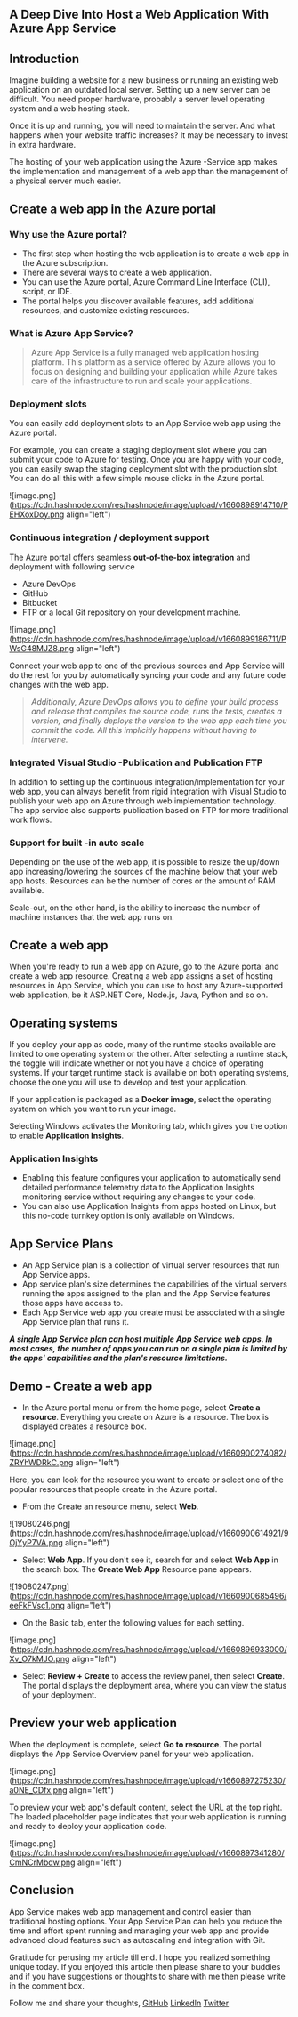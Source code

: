 ## A Deep Dive Into Host a Web Application With Azure App Service

## Introduction

Imagine building a website for a new business or running an existing web application on an outdated local server. Setting up a new server can be difficult. You need proper hardware, probably a server level operating system and a web hosting stack.

Once it is up and running, you will need to maintain the server. And what happens when your website traffic increases? It may be necessary to invest in extra hardware.

The hosting of your web application using the Azure -Service app makes the implementation and management of a web app than the management of a physical server much easier. 


## Create a web app in the Azure portal


### Why use the Azure portal?

- The first step when hosting the web application is to create a web app in the Azure subscription. 
- There are several ways to create a web application. 
- You can use the Azure portal, Azure Command Line Interface (CLI), script, or IDE. 
- The portal helps you discover available features, add additional resources, and customize existing resources.

### What is Azure App Service?

> Azure App Service is a fully managed web application hosting platform. This platform as a service offered by Azure allows you to focus on designing and building your application while Azure takes care of the infrastructure to run and scale your applications.

### Deployment slots

You can easily add deployment slots to an App Service web app using the Azure portal. 

For example, you can create a staging deployment slot where you can submit your code to Azure for testing. Once you are happy with your code, you can easily swap the staging deployment slot with the production slot. You can do all this with a few simple mouse clicks in the Azure portal.


![image.png](https://cdn.hashnode.com/res/hashnode/image/upload/v1660898914710/PEHXoxDoy.png align="left")

### Continuous integration / deployment support

The Azure portal offers seamless **out-of-the-box integration** and deployment with following service

- Azure DevOps
- GitHub
- Bitbucket
- FTP or a local Git repository on your development machine.


![image.png](https://cdn.hashnode.com/res/hashnode/image/upload/v1660899186711/PWsG48MJZ8.png align="left")


Connect your web app to one of the previous sources and App Service will do the rest for you by automatically syncing your code and any future code changes with the web app. 

> *Additionally, Azure DevOps allows you to define your build process and release that compiles the source code, runs the tests, creates a version, and finally deploys the version to the web app each time you commit the code. All this implicitly happens without having to intervene.*

### Integrated Visual Studio -Publication and Publication FTP

In addition to setting up the continuous integration/implementation for your web app, you can always benefit from rigid integration with Visual Studio to publish your web app on Azure through web implementation technology. The app service also supports publication based on FTP for more traditional work flows.

### Support for built -in auto scale

Depending on the use of the web app, it is possible to resize the up/down app increasing/lowering the sources of the machine below that your web app hosts. Resources can be the number of cores or the amount of RAM available.

Scale-out, on the other hand, is the ability to increase the number of machine instances that the web app runs on.

## Create a web app

When you're ready to run a web app on Azure, go to the Azure portal and create a web app resource. Creating a web app assigns a set of hosting resources in App Service, which you can use to host any Azure-supported web application, be it ASP.NET Core, Node.js, Java, Python and so on.



## Operating systems

If you deploy your app as code, many of the runtime stacks available are limited to one operating system or the other. After selecting a runtime stack, the toggle will indicate whether or not you have a choice of operating systems. If your target runtime stack is available on both operating systems, choose the one you will use to develop and test your application.

If your application is packaged as a **Docker image**, select the operating system on which you want to run your image.

Selecting Windows activates the Monitoring tab, which gives you the option to enable **Application Insights**. 

### Application Insights

- Enabling this feature configures your application to automatically send detailed performance telemetry data to the Application Insights monitoring service without requiring any changes to your code. 
- You can also use Application Insights from apps hosted on Linux, but this no-code turnkey option is only available on Windows.

## App Service Plans

- An App Service plan is a collection of virtual server resources that run App Service apps. 
- App service plan's size determines the capabilities of the virtual servers running the apps assigned to the plan and the App Service features those apps have access to. 
- Each App Service web app you create must be associated with a single App Service plan that runs it.

***A single App Service plan can host multiple App Service web apps. In most cases, the number of apps you can run on a single plan is limited by the apps' capabilities and the plan's resource limitations.***

## Demo - Create a web app


- In the Azure portal menu or from the home page, select **Create a resource**. Everything you create on Azure is a resource. The box is displayed creates a resource box.


![image.png](https://cdn.hashnode.com/res/hashnode/image/upload/v1660900274082/ZRYhWDRkC.png align="left")

Here, you can look for the resource you want to create or select one of the popular resources that people create in the Azure portal. 

- From the Create an resource menu, select **Web**.


![19080246.png](https://cdn.hashnode.com/res/hashnode/image/upload/v1660900614921/9OjYyP7VA.png align="left")

- Select **Web App**. If you don't see it, search for and select **Web App** in the search box. The **Create Web App** Resource pane appears.


![19080247.png](https://cdn.hashnode.com/res/hashnode/image/upload/v1660900685496/eeFkFVsc1.png align="left")

- On the Basic tab, enter the following values ​​for each setting.

![image.png](https://cdn.hashnode.com/res/hashnode/image/upload/v1660896933000/Xv_O7kMJO.png align="left")

- Select **Review + Create** to access the review panel, then select **Create**. The portal displays the deployment area, where you can view the status of your deployment.

## Preview your web application

When the deployment is complete, select **Go to resource**. The portal displays the App Service Overview panel for your web application.

![image.png](https://cdn.hashnode.com/res/hashnode/image/upload/v1660897275230/a0NE_CDfx.png align="left")

To preview your web app's default content, select the URL at the top right. The loaded placeholder page indicates that your web application is running and ready to deploy your application code.


![image.png](https://cdn.hashnode.com/res/hashnode/image/upload/v1660897341280/CmNCrMbdw.png align="left")

## Conclusion

App Service makes web app management and control easier than traditional hosting options. Your App Service Plan can help you reduce the time and effort spent running and managing your web app and provide advanced cloud features such as autoscaling and integration with Git.


Gratitude for perusing my article till end. I hope you realized something unique today. If you enjoyed this article then please share to your buddies and if you have suggestions or thoughts to share with me then please write in the comment box.


Follow me and share your thoughts,
[GitHub](https://github.com/MakendranG)
[LinkedIn](https://www.linkedin.com/in/makendran/)
[Twitter](https://twitter.com/MakendranG)
